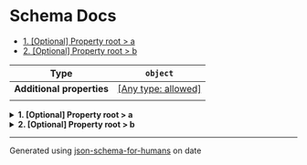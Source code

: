 # Schema Docs

- [1. [Optional] Property root > a](#a)
- [2. [Optional] Property root > b](#b)

| Type                      | `object`                                                                  |
| ------------------------- | ------------------------------------------------------------------------- |
| **Additional properties** | [[Any type: allowed]](# "Additional Properties of any type are allowed.") |
|                           |                                                                           |

<details>
<summary><strong> <a name="a"></a>1. [Optional] Property root > a</strong>  

</summary>
<blockquote>

| Type                      | `object`                                                                  |
| ------------------------- | ------------------------------------------------------------------------- |
| **Additional properties** | [[Any type: allowed]](# "Additional Properties of any type are allowed.") |
| **Default**               | `"Default from a"`                                                        |
| **Defined in**            | #/definitions/common                                                      |
|                           |                                                                           |

**Description:** Description of a

</blockquote>
</details>

<details>
<summary><strong> <a name="b"></a>2. [Optional] Property root > b</strong>  

</summary>
<blockquote>

| Type                      | `object`                                                                  |
| ------------------------- | ------------------------------------------------------------------------- |
| **Additional properties** | [[Any type: allowed]](# "Additional Properties of any type are allowed.") |
| **Default**               | `"Default from b"`                                                        |
| **Same definition as**    | `[a](#a)`                                                                 |
|                           |                                                                           |

**Description:** A common description

</blockquote>
</details>

----------------------------------------------------------------------------------------------------------------------------
Generated using [json-schema-for-humans](https://github.com/coveooss/json-schema-for-humans) on date